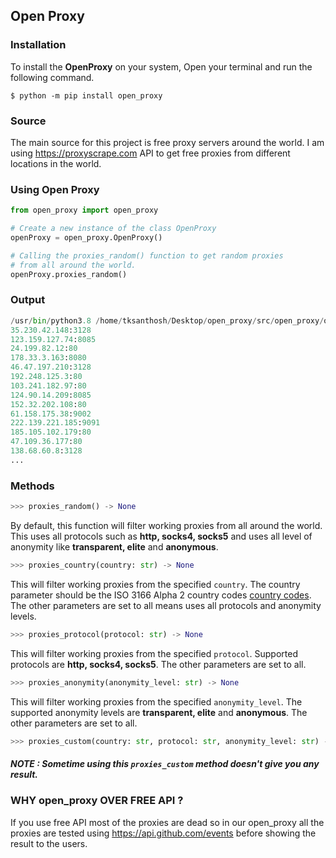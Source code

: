 ## Open Proxy

### Installation
To install the **OpenProxy** on your system, Open your terminal and run the following command.

``$ python -m pip install open_proxy``

### Source
The main source for this project is free proxy servers around the world. I am using https://proxyscrape.com API to
get free proxies from different locations in the world.

### Using Open Proxy
```python
from open_proxy import open_proxy

# Create a new instance of the class OpenProxy
openProxy = open_proxy.OpenProxy()

# Calling the proxies_random() function to get random proxies
# from all around the world.
openProxy.proxies_random()

```
### Output
```python
/usr/bin/python3.8 /home/tksanthosh/Desktop/open_proxy/src/open_proxy/open_proxy.py 
35.230.42.148:3128
123.159.127.74:8085
24.199.82.12:80
178.33.3.163:8080
46.47.197.210:3128
192.248.125.3:80
103.241.182.97:80
124.90.14.209:8085
152.32.202.108:80
61.158.175.38:9002
222.139.221.185:9091
185.105.102.179:80
47.109.36.177:80
138.68.60.8:3128
...
```

### Methods

```python
>>> proxies_random() -> None
```
By default, this function will filter working proxies from all around the
world. This uses all protocols such as **http, socks4, socks5** and
uses all level of anonymity like **transparent, elite** and **anonymous**.


```python
>>> proxies_country(country: str) -> None
```
This will filter working proxies from the specified `country`. The 
country parameter should be the ISO 3166 Alpha 2 country codes [country codes](#https://en.wikipedia.org/wiki/List_of_ISO_3166_country_codes).
The other parameters are set to all means uses all protocols and anonymity levels.


```python
>>> proxies_protocol(protocol: str) -> None
```
This will filter working proxies from the specified `protocol`.
Supported protocols are **http, socks4, socks5**. The other parameters are set to all.


```python
>>> proxies_anonymity(anonymity_level: str) -> None
```
This will filter working proxies from the specified `anonymity_level`.
The supported anonymity levels are **transparent, elite** and
**anonymous**. The other parameters are set to all.


```python
>>> proxies_custom(country: str, protocol: str, anonymity_level: str) -> None
```
##### NOTE : Sometime using this `proxies_custom` method doesn't give you any result.


### WHY open_proxy OVER FREE API ?
If you use free API most of the proxies are dead so in our
open_proxy all the proxies are tested using https://api.github.com/events before
showing the result to the users.
